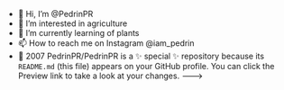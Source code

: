 - 👋 Hi, I’m @PedrinPR
- 👀 I’m interested in agriculture
- 🌱 I’m currently learning of plants
- 📫 How to reach me on Instagram @iam_pedrin 
- 🧠 2007
PedrinPR/PedrinPR is a ✨ special ✨ repository because its `README.md` (this file) appears on your GitHub profile.
You can click the Preview link to take a look at your changes.
--->
